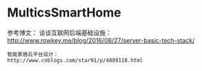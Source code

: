 # MulticsSmartHome

参考博文：
    谈谈互联网后端基础设施：
    http://www.rowkey.me/blog/2016/08/27/server-basic-tech-stack/

    智能家居云平台设计：
    http://www.cnblogs.com/star91/p/4889118.html
